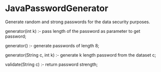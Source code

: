 # JavaPasswordGenerator

Generate random and strong passwords for the data security purposes.   

generator(int k) :- pass length of the password as parameter to get password;    

generator() :- generate passwords of length 8;    

generator(String c, int k) :- generate k length password from the dataset c;   

validate(String c) :- return password strength;   
